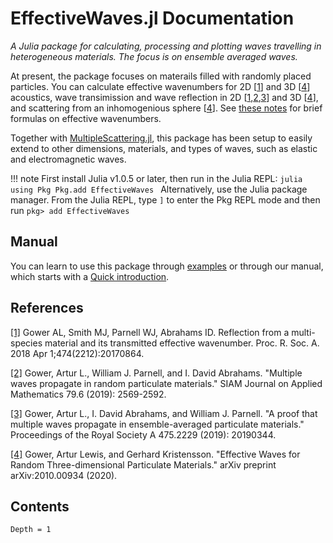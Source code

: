 # EffectiveWaves.jl Documentation

*A Julia package for calculating, processing and plotting waves travelling in heterogeneous materials. The focus is on ensemble averaged waves.*


At present, the package focuses on materails filled with randomly placed particles. You can calculate effective wavenumbers for 2D [[1](https://arxiv.org/abs/1712.05427)] and 3D [[4](https://arxiv.org/abs/2010.00934)] acoustics, wave transimission and wave reflection in 2D [[1](https://arxiv.org/abs/1712.05427),[2](https://arxiv.org/abs/1810.10816),[3](https://arxiv.org/abs/1905.06996)] and 3D [[4](https://arxiv.org/abs/2010.00934)], and scattering from an inhomogenious sphere [[4](https://arxiv.org/abs/2010.00934)]. See [these notes](docs/src/theory/WavesInMultiSpecies.pdf) for brief formulas on effective wavenumbers.

Together with [MultipleScattering.jl](https://github.com/JuliaWaveScattering/MultipleScattering.jl), this package has been setup to easily extend to other dimensions, materials, and types of waves, such as elastic and electromagnetic waves.

!!! note
    First install Julia v1.0.5 or later, then run in the Julia REPL:
    ```julia
    using Pkg
    Pkg.add EffectiveWaves
    ```
    Alternatively, use the Julia package manager.
    From the Julia REPL, type `]` to enter the Pkg REPL mode and then run
    ```
    pkg> add EffectiveWaves
    ```


## Manual

You can learn to use this package through [examples](examples/README.md) or through our manual, which starts with a [Quick introduction](@ref).

## References
[[1]](http://rspa.royalsocietypublishing.org/content/474/2212/20170864) Gower AL, Smith MJ, Parnell WJ, Abrahams ID. Reflection from a multi-species material and its transmitted effective wavenumber. Proc. R. Soc. A. 2018 Apr 1;474(2212):20170864.

[[2]](https://epubs.siam.org/doi/abs/10.1137/18M122306X) Gower, Artur L., William J. Parnell, and I. David Abrahams. "Multiple waves propagate in random particulate materials." SIAM Journal on Applied Mathematics 79.6 (2019): 2569-2592.

[[3]](https://royalsocietypublishing.org/doi/full/10.1098/rspa.2019.0344) Gower, Artur L., I. David Abrahams, and William J. Parnell. "A proof that multiple waves propagate in ensemble-averaged particulate materials." Proceedings of the Royal Society A 475.2229 (2019): 20190344.

[[4]](https://arxiv.org/abs/2010.00934) Gower, Artur Lewis, and Gerhard Kristensson. "Effective Waves for Random Three-dimensional Particulate Materials." arXiv preprint arXiv:2010.00934 (2020).

## Contents
```@contents
Depth = 1
```
